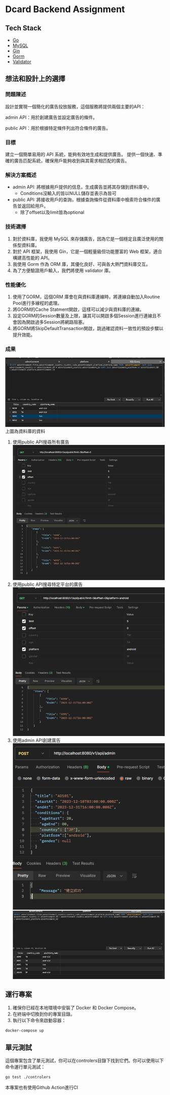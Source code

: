 # Dcard Backend Assignment

## Tech Stack
- [Go](https://golang.org/)
- [MySQL](https://www.mysql.com/)
- [Gin](https://github.com/gin-gonic/gin)
- [Gorm](https://gorm.io/)
- [Validator](https://github.com/go-playground/validator)

## 想法和設計上的選擇

### 問題陳述

設計並實現一個簡化的廣告投放服務，這個服務將提供兩個主要的API：

admin API：用於創建廣告並設定廣告的條件。

public API：用於根據特定條件列出符合條件的廣告。

### 目標

建立一個簡單易用的 API 系統，能夠有效地生成和提供廣告。
提供一個快速、準確的廣告匹配系統，確保用戶能夠收到與其需求相匹配的廣告。

### 解決方案概述

- admin API: 將根據用戶提供的信息，生成廣告並將其存儲到資料庫中。
  - Conditions沒輸入的皆以NULL儲存並表示為皆可
- public API: 將接收用戶的查詢，根據查詢條件從資料庫中檢索符合條件的廣告並返回給用戶。
	- 除了offset以及limit皆為optional

### 技術選擇

1. 對於資料庫，我使用 MySQL 來存儲廣告，因為它是一個穩定且廣泛使用的關係型資料庫。
2. 對於 API 框架，我使用 Gin，它是一個輕量級但功能豐富的 Web 框架，適合構建高性能的 API。
3. 我使用 Gorm 作為 ORM 庫，其優化良好、可與各大熱門資料庫交互。
4. 為了方便驗證用戶輸入，我們將使用 validator 庫。

### 性能優化

1. 使用了GORM，這個ORM 庫會在與資料庫連線時，將連線自動加入Routine Pool進行多線程的處理。
2. 將GORM的Cache Statment開啟，這樣可以減少與資料庫的連線。
3. 設定GORM的Session數量及上限，讓其可以開啟多個Session進行連線且不會因為開啟過多Session將網路阻塞。
4. 將GORM將SkipDefaultTransaction開啟，跳過確認資料一致性的預設步驟以提升效能。

### 成果

![image](./img/1.png)
上圖為資料庫的資料<br>
1. 使用public API搜尋所有廣告<br>
![image](./img/2.png)
2. 使用public API搜尋特定平台的廣告<br>
![image](./img/3.png)
3. 使用admin API創建廣告<br>
![image](./img/4.png)
![image](./img/5.png)

## 運行專案

1. 確保你已經在本地環境中安裝了 Docker 和 Docker Compose。
2. 在終端中切換到你的專案目錄。
3. 執行以下命令來啟動容器：

```bash
docker-compose up
```

## 單元測試
這個專案包含了單元測試，你可以在controlers目錄下找到它們。你可以使用以下命令運行單元測試：
```bash
go test ./controlers
```
本專案也有使用Github Action進行CI